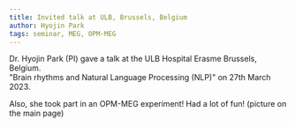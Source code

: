 ```yaml
---
title: Invited talk at ULB, Brussels, Belgium
author: Hyojin Park
tags: seminar, MEG, OPM-MEG
---
```


Dr. Hyojin Park (PI) gave a talk at the ULB Hospital Erasme Brussels, Belgium. <br>
"Brain rhythms and Natural Language Processing (NLP)" on 27th March 2023.

Also, she took part in an OPM-MEG experiment! Had a lot of fun! (picture on the main page)
